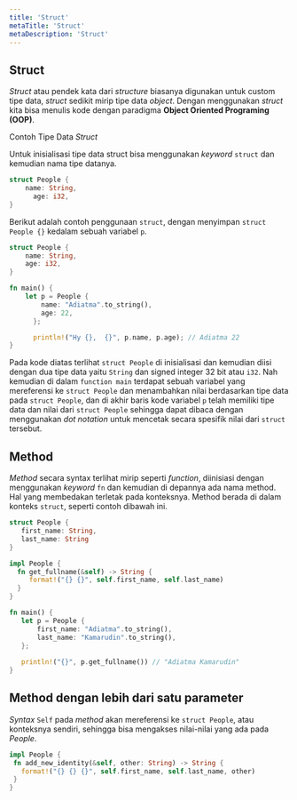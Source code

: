 ```yaml
---
title: 'Struct'
metaTitle: 'Struct'
metaDescription: 'Struct'
---
```


## Struct

_Struct_ atau pendek kata dari _structure_ biasanya digunakan untuk custom tipe data, _struct_ sedikit mirip tipe data _object_. Dengan menggunakan _struct_ kita bisa menulis kode dengan paradigma **Object Oriented Programing (OOP)**.

Contoh Tipe Data _Struct_

Untuk inisialisasi tipe data struct bisa menggunakan _keyword_ `struct` dan kemudian nama tipe datanya.

```rust
struct People {
	name: String,
      age: i32,
}
```

Berikut adalah contoh penggunaan `struct`, dengan menyimpan `struct People {}` kedalam sebuah variabel `p`. 

```rust
struct People {
	name: String,
	age: i32,
}

fn main() {
	let p = People {
		name: "Adiatma".to_string(),
		age: 22,
      };

      println!("Hy {},  {}", p.name, p.age); // Adiatma 22
}
```

Pada kode diatas terlihat `struct People` di inisialisasi dan kemudian diisi dengan dua tipe data yaitu `String` dan signed integer 32 bit atau `i32`. Nah kemudian di dalam `function main` terdapat sebuah variabel yang mereferensi ke `struct People` dan menambahkan nilai berdasarkan tipe data pada `struct People`, dan di akhir baris kode variabel `p` telah memiliki tipe data dan nilai dari `struct People` sehingga dapat dibaca dengan menggunakan _dot notation_ untuk mencetak secara spesifik nilai dari `struct` tersebut.

## Method

_Method_ secara syntax terlihat mirip seperti _function_, diinisiasi dengan menggunakan _keyword_ `fn` dan kemudian di depannya ada nama method. Hal yang membedakan terletak pada konteksnya. Method berada di dalam konteks `struct`, seperti contoh dibawah ini.

```rust
struct People {
   first_name: String,
   last_name: String
}

impl People {
  fn get_fullname(&self) -> String {
     format!("{} {}", self.first_name, self.last_name)
  }
}

fn main() {
   let p = People {
       first_name: "Adiatma".to_string(),
       last_name: "Kamarudin".to_string(),
   };
  
   println!("{}", p.get_fullname()) // "Adiatma Kamarudin"
}
```

## Method dengan lebih dari satu parameter

_Syntax_ `Self` pada _method_ akan mereferensi ke `struct People`, atau konteksnya sendiri, sehingga bisa mengakses nilai-nilai yang ada pada _People_.

```rust
impl People {
 fn add_new_identity(&self, other: String) -> String {
   format!("{} {} {}", self.first_name, self.last_name, other)
 }
}
```
